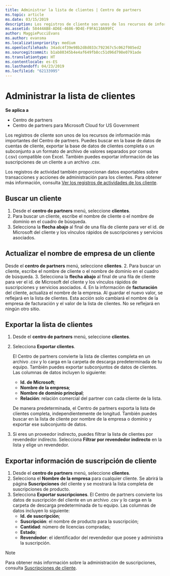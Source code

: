 ```yaml
---
title: Administrar la lista de clientes | Centro de partners
ms.topic: article
ms.date: 03/15/2019
description: Los registros de cliente son unos de los recursos de información más importantes del Centro de partners.
ms.assetid: 58444AB8-AD6E-4686-9D4E-F9FA110A99FC
author: MaggiePucciEvans
ms.author: evansma
ms.localizationpriority: medium
ms.openlocfilehash: 34adc4f39e98b2d8d033c792367c5c062f985ed2
ms.sourcegitcommit: b1ab80345b4e4af649fb8cc51d96d798e0791ade
ms.translationtype: HT
ms.contentlocale: es-ES
ms.lasthandoff: 04/23/2019
ms.locfileid: "62133995"
---
```

# <a name="manage-your-customer-list"></a>Administrar la lista de clientes

**Se aplica a**

-  Centro de partners
-  Centro de partners para Microsoft Cloud for US Government


Los registros de cliente son unos de los recursos de información más importantes del Centro de partners. Puedes buscar en la base de datos de cuentas de cliente, exportar la base de datos de clientes completa o un subconjunto a un formato de archivo de valores separados por comas (.csv) compatible con Excel. También puedes exportar información de las suscripciones de un cliente a un archivo .csv.

Los registros de actividad también proporcionan datos exportables sobre transacciones y acciones de administración para los clientes. Para obtener más información, consulta [Ver los registros de actividades de los cliente](activity-logs.md).


## <a name="search-for-a-customer"></a>Buscar un cliente

1.  Desde el **centro de partners** menú, seleccione **clientes**.
2.  Para buscar un cliente, escribe el nombre de cliente o el nombre de dominio en el cuadro de búsqueda.
3.  Selecciona la **flecha abajo** al final de una fila de cliente para ver el id. de Microsoft del cliente y los vínculos rápidos de suscripciones y servicios asociados.

## <a name="update-a-customers-company-name"></a>Actualizar el nombre de empresa de un cliente

Desde el **centro de partners** menú, seleccione **clientes**.
2.  Para buscar un cliente, escribe el nombre de cliente o el nombre de dominio en el cuadro de búsqueda.
3.  Selecciona la **flecha abajo** al final de una fila de cliente para ver el id. de Microsoft del cliente y los vínculos rápidos de suscripciones y servicios asociados.
4.  En la información de **facturación** del cliente, actualiza el nombre de la empresa. Al guardar el nuevo valor, se reflejará en la lista de clientes. Esta acción solo cambiará el nombre de la empresa de facturación y el valor de la lista de clientes. No se reflejará en ningún otro sitio.

## <a name="export-your-customer-list"></a>Exportar la lista de clientes

1.  Desde el **centro de partners** menú, seleccione **clientes**.
2.  Selecciona **Exportar clientes**.

    El Centro de partners convierte la lista de clientes completa en un archivo .csv y lo carga en la carpeta de descarga predeterminada de tu equipo. También puedes exportar subconjuntos de datos de clientes. Las columnas de datos incluyen lo siguiente:

    -   **Id. de Microsoft**;
    -   **Nombre de la empresa**;
    -   **Nombre de dominio principal**;
    -   **Relación**: relación comercial del partner con cada cliente de la lista.

    De manera predeterminada, el Centro de partners exporta la lista de clientes completa, independientemente de longitud. También puedes buscar en la lista de cliente por nombre de la empresa o dominio y exportar ese subconjunto de datos.

3.  Si eres un proveedor indirecto, puedes filtrar la lista de clientes por revendedor indirecto. Selecciona **Filtrar por revendedor indirecto** en la lista y elige un revendedor.


## <a name="export-customer-subscription-information"></a>Exportar información de suscripción de cliente

1.  Desde el **centro de partners** menú, seleccione **clientes**.
2.  Selecciona el **Nombre de la empresa** para cualquier cliente. Se abrirá la página **Suscripciones** del cliente y se mostrará la lista completa de suscripciones de producto.
3.  Selecciona **Exportar suscripciones**. El Centro de partners convierte los datos de suscripción del cliente en un archivo .csv y lo carga en la carpeta de descarga predeterminada de tu equipo. Las columnas de datos incluyen lo siguiente:
    -   **Id. de suscripción**;
    -   **Suscripción**: el nombre de producto para la suscripción;
    -   **Cantidad**: número de licencias compradas;
    -   **Estado**;
    -   **Revendedor**: el identificador del revendedor que posee y administra la suscripción.

> [!NOTE]  
> Para obtener más información sobre la administración de suscripciones, consulta [Suscripciones de cliente](customer-subscriptions.md).

     

 

 




